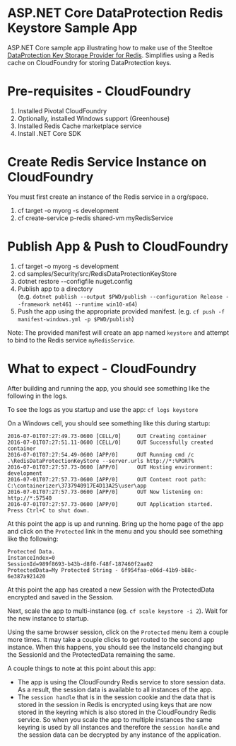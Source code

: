 ﻿# ASP.NET Core DataProtection Redis Keystore Sample App 
ASP.NET Core sample app illustrating how to make use of the Steeltoe [DataProtection Key Storage Provider for Redis](https://github.com/SteeltoeOSS/Security). Simplifies using a Redis cache on CloudFoundry for storing DataProtection keys.

# Pre-requisites - CloudFoundry

1. Installed Pivotal CloudFoundry 
2. Optionally, installed Windows support (Greenhouse) 
3. Installed Redis Cache marketplace service
4. Install .NET Core SDK

# Create Redis Service Instance on CloudFoundry
You must first create an instance of the Redis service in a org/space.

1. cf target -o myorg -s development
2. cf create-service p-redis shared-vm myRedisService
 
# Publish App & Push to CloudFoundry

1. cf target -o myorg -s development
2. cd samples/Security/src/RedisDataProtectionKeyStore
3. dotnet restore --configfile nuget.config
4. Publish app to a directory  
(e.g. `dotnet publish --output $PWD/publish --configuration Release --framework net461 --runtime win10-x64`)
5. Push the app using the appropriate provided manifest.
 (e.g.  `cf push -f manifest-windows.yml -p $PWD/publish`)

Note: The provided manifest will create an app named `keystore` and attempt to bind to the Redis service `myRedisService`.

# What to expect - CloudFoundry
After building and running the app, you should see something like the following in the logs. 

To see the logs as you startup and use the app: `cf logs keystore`

On a Windows cell, you should see something like this during startup:
```
2016-07-01T07:27:49.73-0600 [CELL/0]     OUT Creating container
2016-07-01T07:27:51.11-0600 [CELL/0]     OUT Successfully created container
2016-07-01T07:27:54.49-0600 [APP/0]      OUT Running cmd /c .\RedisDataProtectionKeyStore --server.urls http://*:%PORT%
2016-07-01T07:27:57.73-0600 [APP/0]      OUT Hosting environment: development
2016-07-01T07:27:57.73-0600 [APP/0]      OUT Content root path: C:\containerizer\3737940917E4D13A25\user\app
2016-07-01T07:27:57.73-0600 [APP/0]      OUT Now listening on: http://*:57540
2016-07-01T07:27:57.73-0600 [APP/0]      OUT Application started. Press Ctrl+C to shut down.
```
At this point the app is up and running. Bring up the home page of the app and click on the `Protected` link in the menu and you should see something like the following:

```
Protected Data.
InstanceIndex=0
SessionId=989f8693-b43b-d8f0-f48f-187460f2aa02
ProtectedData=My Protected String - 6f954faa-e06d-41b9-b88c-6e387a921420
```

At this point the app has created a new Session with the ProtectedData encrypted and saved in the Session.

Next, scale the app to multi-instance (eg. `cf scale keystore -i 2`). Wait for the new instance to startup.

Using the same browser session, click on the `Protected` menu item a couple more times. It may take a couple clicks to get routed to the second app instance. When this happens, you should see the InstanceId changing but the SessionId and the ProtectedData remaining the same.

A couple things to note at this point about this app:
* The app is using the CloudFoundry Redis service to store session data.  As a result, the session data is available to all instances of the app.
* The `session handle` that is in the session cookie and the data that is stored in the session in Redis is encrypted using keys that are now stored in the keyring which is also stored in the CloudFoundry Redis service. So when you scale the app to multiple instances the same keyring is used by all instances and therefore the `session handle` and the session data can be decrypted by any instance of the application.